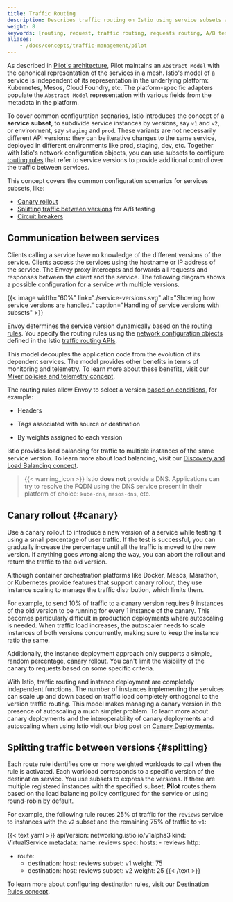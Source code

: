 ```yaml
---
title: Traffic Routing
description: Describes traffic routing on Istio using service subsets and provides the most common uses.
weight: 8
keywords: [routing, request, traffic routing, requests routing, A/B testing, splitting, circuit breakers, subsets, subset]
aliases:
    - /docs/concepts/traffic-management/pilot
---
```


As described in [Pilot's architecture](../pilot), Pilot maintains an
`Abstract Model` with the canonical representation of the services in a mesh.
Istio's model of a service is independent of its representation in the
underlying platform: Kubernetes, Mesos, Cloud Foundry, etc. The
platform-specific adapters populate the `Abstract Model` representation with
various fields from the metadata in the platform.

To cover common configuration scenarios, Istio introduces the concept of a
**service subset**, to subdivide service instances by versions, say `v1` and
`v2`, or environment, say `staging` and `prod`. These variants are not
necessarily different API versions: they can be iterative changes to the same
service, deployed in different environments like prod, staging, dev, etc.
Together with Istio's network configuration objects, you can use subsets to
configure [routing rules](routing-rules.md) that refer to service versions to
provide additional control over the traffic between services.

This concept covers the common configuration scenarios for services subsets,
like:

- [Canary rollout](#canary)
- [Splitting traffic between versions](#splitting) for A/B testing
- [Circuit breakers](../failures/#circuit)

## Communication between services

Clients calling a service have no knowledge of the different versions of the
service. Clients access the services using the hostname or IP address of the
service. The Envoy proxy intercepts and forwards all requests and responses
between the client and the service. The following diagram shows a possible
configuration for a service with multiple versions.

{{< image width="60%"
    link="./service-versions.svg"
    alt="Showing how service versions are handled."
    caption="Handling of service versions with subsets"
    >}}

Envoy determines the service version dynamically based on the [routing rules](../routing-rules).
You specify the routing rules using the [network configuration objects](../pilot/#net-objects)
defined in the Istio [traffic routing APIs](/docs/reference/config/istio.networking.v1alpha3/).

This model decouples the application code from the evolution
of its dependent services. The model provides other benefits in terms of
monitoring and telemetry. To learn more about these benefits, visit our
[Mixer policies and telemetry concept](/docs/concepts/policies-and-telemetry/).

The routing rules allow Envoy to select a version [based on conditions](../routing-rules/#conditional),
for example:

- Headers

- Tags associated with source or destination

- By weights assigned to each version

Istio provides load balancing for traffic to multiple instances of the same
service version. To learn more about load balancing, visit our [Discovery and Load Balancing concept](../load-balancing).

> {{< warning_icon >}} Istio **does not** provide a DNS. Applications can try
> to resolve the FQDN using the DNS service present in their platform of
> choice: `kube-dns`, `mesos-dns`, etc.

## Canary rollout {#canary}

Use a canary rollout to introduce a new version of a service while testing it
using a small percentage of user traffic. If the test is successful, you can
gradually increase the percentage until all the traffic is moved to the new
version. If anything goes wrong along the way, you can abort the rollout and
return the traffic to the old version.

Although container orchestration platforms like Docker, Mesos, Marathon, or
Kubernetes provide features that support canary rollout, they use instance
scaling to manage the traffic distribution, which limits them.

For example, to send 10% of traffic to a canary version requires 9 instances of
the old version to be running for every 1 instance of the canary. This becomes
particularly difficult in production deployments where autoscaling is needed.
When traffic load increases, the autoscaler needs to scale instances of both
versions concurrently, making sure to keep the instance ratio the same.

Additionally, the instance deployment approach only supports a simple, random
percentage, canary rollout. You can't limit the visibility of the canary to
requests based on some specific criteria.

With Istio, traffic routing and instance deployment are completely independent
functions. The number of instances implementing the services can scale up and
down based on traffic load completely orthogonal to the version traffic
routing. This model makes managing a canary version in the presence of
autoscaling a much simpler problem. To learn more about canary deployments
and the interoperability of canary deployments and autoscaling when using
Istio visit our blog post on [Canary Deployments](/blog/2017/0.1-canary/).

## Splitting traffic between versions {#splitting}

Each route rule identifies one or more weighted workloads to call when the rule
is activated. Each workload corresponds to a specific version of the
destination service. You use subsets to express the versions. If there are
multiple registered instances with the specified subset, **Pilot** routes them
based on the load balancing policy configured for the service or using
round-robin by default.

For example, the following rule routes 25% of traffic for the `reviews` service
to instances with the `v2` subset and the remaining 75% of traffic to `v1`:

{{< text yaml >}}
apiVersion: networking.istio.io/v1alpha3
kind: VirtualService
metadata:
  name: reviews
spec:
  hosts:
    - reviews
  http:
  - route:
    - destination:
        host: reviews
        subset: v1
      weight: 75
    - destination:
        host: reviews
        subset: v2
      weight: 25
{{< /text >}}

To learn more about configuring destination rules, visit our [Destination Rules concept](../destination-rules).

